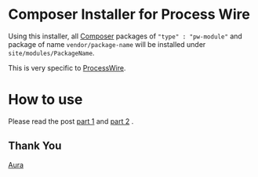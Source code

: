 # Composer Installer for Process Wire

Using this installer, all [Composer](https://getcomposer.org) packages of `"type" : "pw-module"`
and package of name `vendor/package-name` will be installed under 
`site/modules/PackageName`.

This is very specific to [ProcessWire](http://processwire.com/).

# How to use

Please read the post [part 1](http://harikt.com/blog/2013/11/16/composer-support-for-processwire-modules/) and [part 2](http://harikt.com/blog/2013/11/19/composer-support-for-processwire-part-2/) .

## Thank You

[Aura](https://github.com/auraphp)
